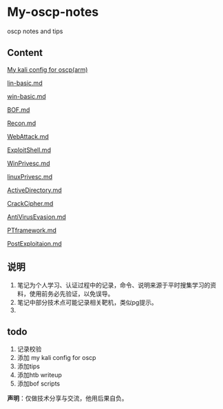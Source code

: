 # My-oscp-notes
oscp notes and tips

## Content

[My kali config for oscp(arm)](./MyKaliForOSCP.md)

[lin-basic.md](./1.lin-basic.md)

[win-basic.md](./1.win-basic.md)

[BOF.md](./2.BOF.md)

[Recon.md](./3-Recon.md)

[WebAttack.md](./4-WebAttack.md)

[ExploitShell.md](./5-ExploitShell.md)

[WinPrivesc.md](./6-WinPrivesc.md)

[linuxPrivesc.md](./6-linuxPrivesc.md)

[ActiveDirectory.md](./7-ActiveDirectory.md)

[CrackCipher.md](./8-CrackCipher.md)

[AntiVirusEvasion.md](./9-AntiVirusEvasion.md)

[PTframework.md](./9-PTframework.md)

[PostExploitaion.md](./9-PostExploitaion.md)


## 说明
1. 笔记为个人学习、认证过程中的记录，命令、说明来源于平时搜集学习的资料，使用前务必先验证，以免误导。
2. 笔记中部分技术点可能记录相关靶机，类似pg提示。
3. 

## todo
1. 记录校验
2. 添加 my kali config for oscp
3. 添加tips
4. 添加htb writeup
5. 添加bof scripts


**声明**：仅做技术分享与交流，他用后果自负。
